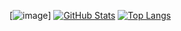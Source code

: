 [![image](https://upload.wikimedia.org/wikipedia/commons/thu…O_C%2B%2B_Logo.svg/120px-ISO_C%2B%2B_Logo.svg.png)]
[![GitHub Stats](https://github-readme-stats.vercel.app/api?username=ScriptScorpion&show_icons=true&theme=tokyonight)](https://github.com/anuraghazra/github-readme-stats)
[![Top Langs](https://github-readme-stats.vercel.app/api/top-langs/?username=ScriptScorpion&layout=compact&theme=tokyonight)](https://github.com/anuraghazra/github-readme-stats)
